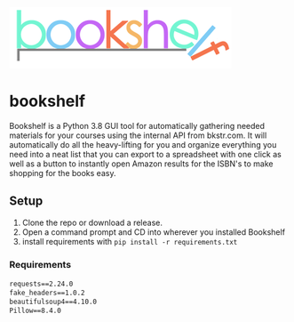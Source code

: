 ![Bookshelf logo](https://github.com/xSetrox/bookshelf/blob/main/bookshelf.png?raw=true)
# bookshelf
Bookshelf is a Python 3.8 GUI tool for automatically gathering needed materials for your courses using the internal API from bkstr.com. It will automatically do all the heavy-lifting for you and organize everything you need into a neat list that you can export to a spreadsheet with one click as well as a button to instantly open Amazon results for the ISBN's to make shopping for the books easy.  
## Setup
1. Clone the repo or download a release.  
2. Open a command prompt and CD into wherever you installed Bookshelf
3. install requirements with `pip install -r requirements.txt`
### Requirements  
```
requests==2.24.0
fake_headers==1.0.2
beautifulsoup4==4.10.0
Pillow==8.4.0
```
